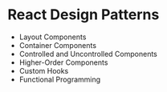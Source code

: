 # React Design Patterns

- Layout Components
- Container Components
- Controlled and Uncontrolled Components
- Higher-Order Components
- Custom Hooks
- Functional Programming
